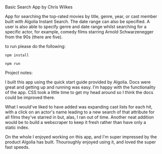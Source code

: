 Basic Search App by Chris Wilkes

App for searching the top-rated movies by title, genre, year, or cast member built with Algolia Instant Search. The date range can also be specified. A user is also able to specify genre and date range whilst searching for a specific actor, for example, comedy films starring Arnold Schwarzenegger from the 90s (there are five). 

to run please do the following:

`npm install`

`npm run`


Project notes:

I built this app using the quick start guide provided by Algolia. Docs were great and getting up and running was easy. I'm happy with the functionality of the app. CSS took a little time to get my head around so I think the docs could be improved there. 

What I would've liked to have added was expanding cast lists for each hit, with a click on an actor's name leading to a new search of that attribute for all films they've starred in but, alas, I ran out of time. Another neat addition would be to build a webscraper to keep it fresh rather than have only a static index.

On the whole I enjoyed working on this app, and I'm super impressed by the product Algolia has built. Thouroughly enjoyed using it, and loved the super fast speeds. 
